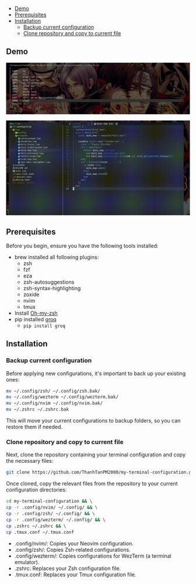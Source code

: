 <!--toc:start-->
- [Demo](#demo)
- [Prerequisites](#prerequisites)
- [Installation](#installation)
  - [Backup current configuration](#backup-current-configuration)
  - [Clone repository and copy to current file](#clone-repository-and-copy-to-current-file)
<!--toc:end-->

## Demo

![zsh](zsh.png)

![nvim](nvim.gif)

## Prerequisites

Before you begin, ensure you have the following tools installed:

- brew installed all following plugins:
  - zsh
  - fzf
  - eza
  - zsh-autosuggestions
  - zsh-syntax-highlighting
  - zoxide
  - nvim
  - tmux
- Install [Oh-my-zsh](https://ohmyz.sh/#install)
- pip installed [groq](https://github.com/ThanhTanPM2000/groq_ai_zsh_suggestions)
  - `pip install groq`

## Installation

### Backup current configuration

Before applying new configurations, it's important to back up your existing ones:

```bash
mv ~/.config/zsh/ ~/.config/zsh.bak/
mv ~/.config/wezterm ~/.config/wezterm.bak/
mv ~/.config/nvim ~/.config/nvim.bak/
mv ~/.zshrc ~/.zshrc.bak
```

This will move your current configurations to backup folders, so you can restore them if needed.

### Clone repository and copy to current file

Next, clone the repository containing your terminal configuration and copy the necessary files:

```bash
git clone https://github.com/ThanhTanPM2000/my-terminal-configuration.git 
```

Once cloned, copy the relevant files from the repository to your current configuration directories:

```bash
cd my-terminal-configuration && \
cp -r .config/nvim/ ~/.config/ && \
cp -r .config/zsh/ ~/.config/ && \
cp -r .config/wezterm/ ~/.config/ && \
cp .zshrc ~/.zshrc && \
cp .tmux.conf ~/.tmux.conf
```

- .config/nvim/: Copies your Neovim configuration.
- .config/zsh/: Copies Zsh-related configurations.
- .config/wezterm/: Copies configurations for WezTerm (a terminal emulator).
- .zshrc: Replaces your Zsh configuration file.
- .tmux.conf: Replaces your Tmux configuration file.
